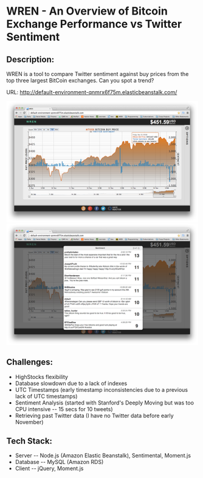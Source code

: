 WREN - An Overview of Bitcoin Exchange Performance vs Twitter Sentiment
==============

**Description:**
--------------

WREN is a tool to compare Twitter sentiment against buy prices from the top three largest BitCoin exchanges.
Can you spot a trend?

URL: http://default-environment-qnmrx6f75m.elasticbeanstalk.com/

![Alt text](/screenshots/screenshot.png "MtGox performance over past 7 days vs Twitter Sentiment")
![Alt text](/screenshots/tweets.png "Twitter Sentiment")

**Challenges:**
--------------
  - HighStocks flexibility
  - Database slowdown due to a lack of indexes
  - UTC Timestamps (early timestamp inconsistencies due to a previous lack of UTC timestamps)
  - Sentiment Analysis (started with Stanford's Deeply Moving but was too CPU intensive -- 15 secs for 10 tweets)
  - Retrieving past Twitter data (I have no Twitter data before early November)

**Tech Stack:**
--------------
  - Server   -- Node.js (Amazon Elastic Beanstalk), Sentimental, Moment.js
  - Database -- MySQL (Amazon RDS)
  - Client   -- jQuery, Moment.js